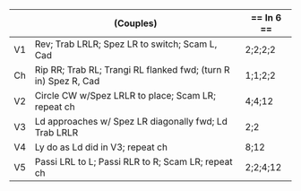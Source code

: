 ||(Couples) | == In 6 == |
|-----|----|-----|
|V1| Rev; Trab LRLR; Spez LR  to switch; Scam L, Cad |2;2;2;2|
|Ch| Rip RR; Trab RL; Trangi RL flanked fwd; (turn R in) Spez R, Cad |1;1;2;2|
|V2| Circle CW w/Spez LRLR to place; Scam LR; repeat ch |4;4;12|
|V3| Ld approaches w/ Spez LR diagonally fwd; Ld Trab LRLR |2;2|
|V4| Ly do as Ld did in V3; repeat ch |8;12|
|V5| Passi LRL to L; Passi RLR to R; Scam LR; repeat ch |2;2;4;12|

